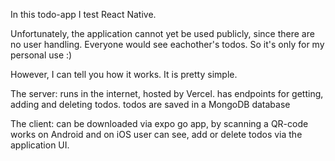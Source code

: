 In this todo-app I test React Native.

Unfortunately, the application cannot yet be used publicly, since there are no user handling. Everyone would see eachother's todos. So it's only for my personal use :)

However, I can tell you how it works. It is pretty simple.

The server:
runs in the internet, hosted by Vercel.
has endpoints for getting, adding and deleting todos.
todos are saved in a MongoDB database

The client:
can be downloaded via expo go app, by scanning a QR-code
works on Android and on iOS
user can see, add or delete todos via the application UI.